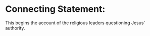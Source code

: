 # Connecting Statement:

This begins the account of the religious leaders questioning Jesus’ authority.